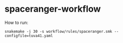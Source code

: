 # spaceranger-workflow

How to run:

```
snakemake -j 30 -s workflow/rules/spaceranger.smk --configfile=tuva41.yaml
```
